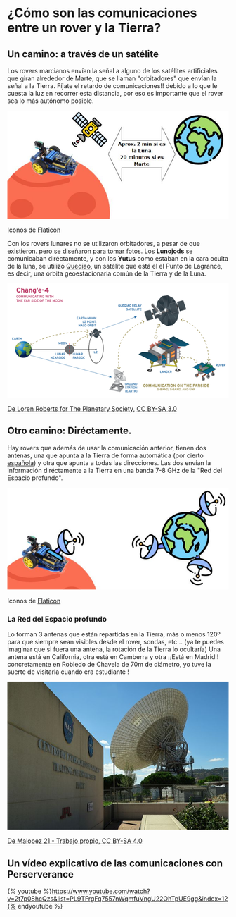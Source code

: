 # ¿Cómo son las comunicaciones entre un rover y la Tierra?

## Un camino: a través de un satélite

Los rovers marcianos envían la señal a alguno de los  satélites artificiales que giran alrededor de Marte, que se llaman "orbitadores" que envían la señal a la Tierra. Fíjate el retardo de comunicaciones!! debido a lo que le cuesta la luz en recorrer esta distancia, por eso es importante que el rover sea lo más autónomo posible.

![](/assets/comunicacion1.jpg)

Iconos de [Flaticon](https://www.flaticon.es/)

Con los rovers lunares no se utilizaron orbitadores, a pesar de que [existieron. pero se diseñaron para tomar fotos](https://es.wikipedia.org/wiki/Programa_Lunar_Orbiter). Los **Lunojods** se comunicaban diréctamente, y con los **Yutus** como estaban en la cara oculta de la luna, se utilizó [Queqiao](https://es.wikipedia.org/wiki/Queqiao), un satélite que está el el Punto de Lagrance, es decir, una órbita geoestacionaria común de la Tierra y de la Luna.

![](/assets/quequiao.png)

[De Loren Roberts for The Planetary Society](http://www.planetary.org/multimedia/space-images/charts/change-4-mission-profile.html), [CC BY-SA 3.0](https://commons.wikimedia.org/w/index.php?curid=74914690)



## Otro camino: Diréctamente.

Hay rovers que además de usar la comunicación anterior, tienen dos antenas, una que apunta a la Tierra de forma automática (por cierto [española](https://www.niusdiario.es/ciencia-y-tecnologia/ciencia/tecnologia-espana-rover-perseverance-nasa-marte-antena-comunicaciones-empresa-aeroespacial-sener-airbus_18_3094095347.html#:~:text=Operadora%2C%20p%C3%B3ngame%20con%20la%20Tierra,ultra%20alta%20frecuencia%20(UHF).&text=Dado%20que%20el%20rover%20y,pero%20no%20para%20hacerlo%20lejos.)) y otra que apunta a todas las direcciones. Las dos envían la información diréctamente a la Tierra en una banda 7-8 GHz de la "Red del Espacio profundo".

![](/assets/comunicacion2.jpg)

Iconos de [Flaticon](https://www.flaticon.es/)

### La Red del Espacio profundo

Lo forman 3 antenas que están repartidas en la Tierra, más o menos 120º para que siempre sean visibles desde el rover, sondas, etc... (ya te puedes imaginar que si fuera una antena, la rotación de la Tierra lo ocultaría) Una antena está en California, otra está en Camberra y otra ¡¡Está en Madrid!! concretamente en Robledo de Chavela de 70m de diámetro, yo tuve la suerte de visitarla cuando era estudiante !

![](/assets/robledo.jpg)

[De Malopez 21 - Trabajo propio, CC BY-SA 4.0](https://commons.wikimedia.org/w/index.php?curid=52005724)

## Un vídeo explicativo de las comunicaciones con Perserverance

{% youtube %}https://www.youtube.com/watch?v=2t7p08hcQzs&list=PL9TFrgFq7557nWqmfuVngU22OhTpUE9gg&index=12{% endyoutube %}
